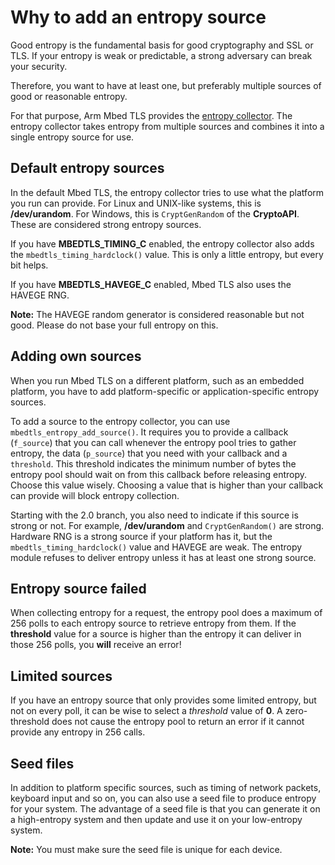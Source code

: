 # Why to add an entropy source

Good entropy is the fundamental basis for good cryptography and SSL or TLS. If your entropy is weak or predictable, a strong adversary can break your security.

Therefore, you want to have at least one, but preferably multiple sources of good or reasonable entropy.

For that purpose, Arm Mbed TLS provides the [entropy collector](https://tls.mbed.org/entropy-source-code). The entropy collector takes entropy from multiple sources and combines it into a single entropy source for use.

## Default entropy sources

In the default Mbed TLS, the entropy collector tries to use what the platform you run can provide. For Linux and UNIX-like systems, this is **/dev/urandom**. For Windows, this is `CryptGenRandom` of the **CryptoAPI**. These are considered strong entropy sources.

If you have **MBEDTLS_TIMING_C** enabled, the entropy collector also adds the `mbedtls_timing_hardclock()` value. This is only a little entropy, but every bit helps.

If you have **MBEDTLS_HAVEGE_C** enabled, Mbed TLS also uses the HAVEGE RNG. 

<span class="notes">**Note:** The HAVEGE random generator is considered reasonable but not good. Please do not base your full entropy on this.</span>

## Adding own sources

When you run Mbed TLS on a different platform, such as an embedded platform, you have to add platform-specific or application-specific entropy sources.

To add a source to the entropy collector, you can use `mbedtls_entropy_add_source()`. It requires you to provide a callback (`f_source`) that you can call whenever the entropy pool tries to gather entropy, the data (`p_source`) that you need with your callback and a `threshold`. This threshold indicates the minimum number of bytes the entropy pool should wait on from this callback before releasing entropy. Choose this value wisely. Choosing a value that is higher than your callback can provide will block entropy collection.

Starting with the 2.0 branch, you also need to indicate if this source is strong or not. For example, **/dev/urandom** and `CryptGenRandom()` are strong. Hardware RNG is a strong source if your platform has it, but the `mbedtls_timing_hardclock()` value and HAVEGE are weak. The entropy module refuses to deliver entropy unless it has at least one strong source.

## Entropy source failed

When collecting entropy for a request, the entropy pool does a maximum of 256 polls to each entropy source to retrieve entropy from them. If the **threshold** value for a source is higher than the entropy it can deliver in those 256 polls, you **will** receive an error!

## Limited sources

If you have an entropy source that only provides some limited entropy, but not on every poll, it can be wise to select a *threshold* value of **0**. A zero-threshold does not cause the entropy pool to return an error if it cannot provide any entropy in 256 calls.

## Seed files

In addition to platform specific sources, such as timing of network packets, keyboard input and so on, you can also use a seed file to produce entropy for your system. The advantage of a seed file is that you can generate it on a high-entropy system and then update and use it on your low-entropy system. 

<span class="notes">**Note:** You must make sure the seed file is unique for each device.</span>

<!---add-entropy-sources-to-entropy-pool
,"Good entropy is the fundamental basis for good cryptography and SSL or TLS. This article shows how to add nonstandard sources to the Mbed TLS entropy collector",,"entropy, entropy pool, entropy collection, windows, unix, random, entropy source, security",published,"2013-09-10 11:55:00",2,10679,"2015-07-24 11:48:00","Paul Bakker"--->

